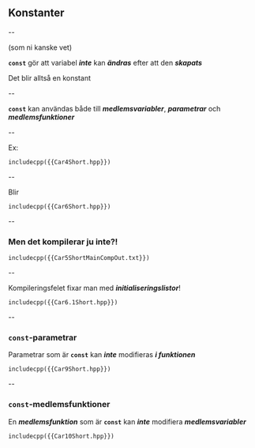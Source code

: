 ## Konstanter

--

(som ni kanske vet)

**`const`** gör att variabel ***inte*** kan ***ändras*** efter att den ***skapats***
<!-- .element: class="fragment" -->

Det blir alltså en konstant
<!-- .element: class="fragment" -->

--

**`const`** kan användas både till ***medlemsvariabler***, ***parametrar*** och ***medlemsfunktioner*** 

--

Ex:

```cpp[4]
includecpp({{Car4Short.hpp}})
```

--

Blir

```cpp[4]
includecpp({{Car6Short.hpp}})
```

--

### Men det kompilerar ju inte?!

```bash[2-4 | 9-12]
includecpp({{Car5ShortMainCompOut.txt}})

```
<!-- .element: class="r-stretch" -->

--

Kompileringsfelet fixar man med ***initialiseringslistor***!

```cpp[8]
includecpp({{Car6.1Short.hpp}})
```
<!-- .element: class="fragment" -->

--

### `const`-parametrar

Parametrar som är **`const`** kan ***inte*** modifieras ***i funktionen***

```cpp[8]
includecpp({{Car9Short.hpp}})
```
<!-- .element: class="fragment" -->

--

### `const`-medlemsfunktioner

En ***medlemsfunktion*** som är **`const`** kan ***inte*** modifiera ***medlemsvariabler***

```cpp[8]
includecpp({{Car10Short.hpp}})
```
<!-- .element: class="fragment" -->